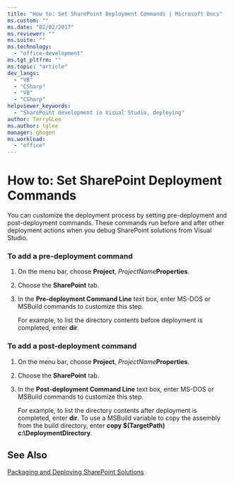 ```yaml
---
title: "How to: Set SharePoint Deployment Commands | Microsoft Docs"
ms.custom: ""
ms.date: "02/02/2017"
ms.reviewer: ""
ms.suite: ""
ms.technology: 
  - "office-development"
ms.tgt_pltfrm: ""
ms.topic: "article"
dev_langs: 
  - "VB"
  - "CSharp"
  - "VB"
  - "CSharp"
helpviewer_keywords: 
  - "SharePoint development in Visual Studio, deploying"
author: TerryGLee
ms.author: tglee
manager: ghogen
ms.workload: 
  - "office"
---
```

# How to: Set SharePoint Deployment Commands
  You can customize the deployment process by setting pre-deployment and post-deployment commands. These commands run before and after other deployment actions when you debug SharePoint solutions from Visual Studio.  
  
### To add a pre-deployment command  
  
1.  On the menu bar, choose **Project**, *ProjectName***Properties**.  
  
2.  Choose the **SharePoint** tab.  
  
3.  In the **Pre-deployment Command Line** text box, enter MS-DOS or MSBuild commands to customize this step.  
  
     For example, to list the directory contents before deployment is completed, enter **dir**.  
  
### To add a post-deployment command  
  
1.  On the menu bar, choose **Project**, *ProjectName***Properties**.  
  
2.  Choose the **SharePoint** tab.  
  
3.  In the **Post-deployment Command Line** text box, enter MS-DOS or MSBuild commands to customize this step.  
  
     For example, to list the directory contents after deployment is completed, enter **dir**. To use a MSBuild variable to copy the assembly from the build directory, enter **copy $(TargetPath) c:\DeploymentDirectory**.  
  
## See Also  
 [Packaging and Deploying SharePoint Solutions](../sharepoint/packaging-and-deploying-sharepoint-solutions.md)  
  
  